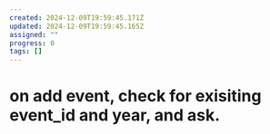```yaml
---
created: 2024-12-09T19:59:45.171Z
updated: 2024-12-09T19:59:45.165Z
assigned: ""
progress: 0
tags: []
---
```


# on add event, check for exisiting event_id and year, and ask.
